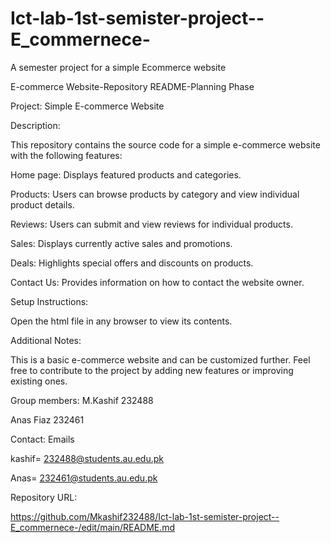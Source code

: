 # Ict-lab-1st-semister-project--E_commernece-
A semester project for a simple Ecommerce website


E-commerce Website-Repository README-Planning Phase

Project: Simple E-commerce Website

Description:


This repository contains the source code for a simple e-commerce website with the following features:


Home page: Displays featured products and categories.

Products: Users can browse products by category and view individual product details.

Reviews: Users can submit and view reviews for individual products.

Sales: Displays currently active sales and promotions.

Deals: Highlights special offers and discounts on products.

Contact Us: Provides information on how to contact the website owner.



Setup Instructions:

Open the html file in any browser to view its contents.


Additional Notes:

This is a basic e-commerce website and can be customized further.
Feel free to contribute to the project by adding new features or improving existing ones.


Group members:
M.Kashif 232488

Anas Fiaz 232461


Contact:
Emails

kashif= 232488@students.au.edu.pk

Anas= 232461@students.au.edu.pk


Repository URL:

https://github.com/Mkashif232488/Ict-lab-1st-semister-project--E_commernece-/edit/main/README.md

